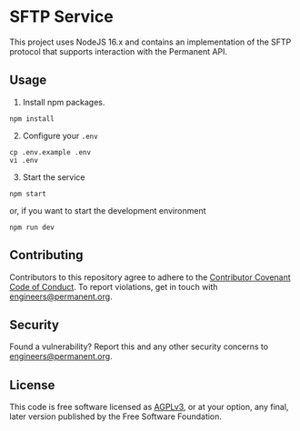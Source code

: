 # SFTP Service

This project uses NodeJS 16.x and contains an implementation of the SFTP protocol that supports interaction with the Permanent API.

## Usage

1. Install npm packages.

```
npm install
```

2. Configure your `.env`

```
cp .env.example .env
vi .env
```

3. Start the service

```
npm start
```

or, if you want to start the development environment

```
npm run dev
```

## Contributing

Contributors to this repository agree to adhere to the [Contributor Covenant Code of Conduct](CODE_OF_CONDUCT.md). To report violations, get in touch with engineers@permanent.org.

## Security

Found a vulnerability? Report this and any other security concerns to engineers@permanent.org.

## License

This code is free software licensed as [AGPLv3](LICENSE), or at your option, any final, later version published by the Free Software Foundation.
